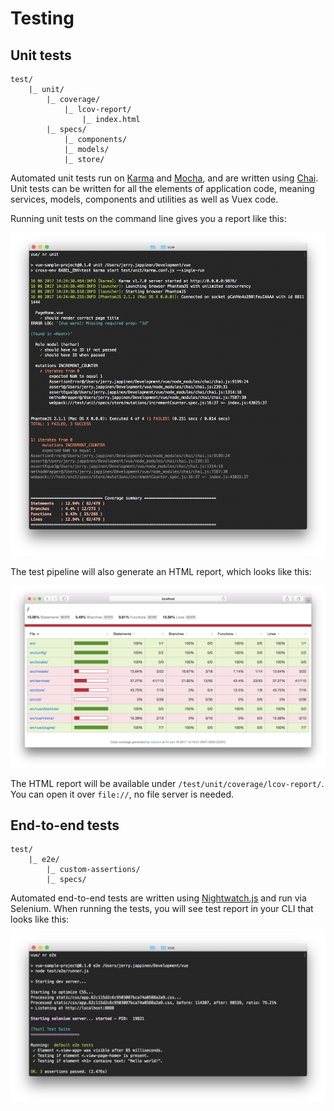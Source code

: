 
# Testing

## Unit tests

```
test/
	|_ unit/
		|_ coverage/
			|_ lcov-report/
				|_ index.html
		|_ specs/
			|_ components/
			|_ models/
			|_ store/
```

Automated unit tests run on [Karma](https://karma-runner.github.io/1.0/index.html) and [Mocha](https://mochajs.org/), and are written using [Chai](http://chaijs.com/). Unit tests can be written for all the elements of application code, meaning services, models, components and utilities as well as Vuex code.

Running unit tests on the command line gives you a report like this:

![Unit test results on command line](../images/unit-test-report-cli.png)

The test pipeline will also generate an HTML report, which looks like this:

![Unit test results in HTML](../images/unit-test-report-html.png)

The HTML report will be available under  `/test/unit/coverage/lcov-report/`. You can open it over `file://`, no file server is needed.

## End-to-end tests

```
test/
	|_ e2e/
		|_ custom-assertions/
		|_ specs/
```

Automated end-to-end tests are written using [Nightwatch.js](http://nightwatchjs.org/) and run via Selenium. When running the tests, you will see test report in your CLI that looks like this:

![End-to-end test results on command line](../images/e2e-test-report-cli.png)

